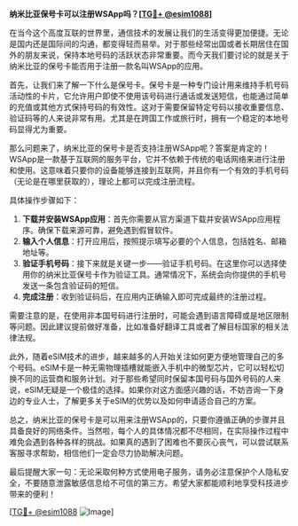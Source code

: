 **纳米比亚保号卡可以注册WSApp吗？[[TG💪+ @esim1088](https://t.me/s/esim1088)]**

在当今这个高度互联的世界里，通信技术的发展让我们的生活变得更加便捷。无论是国内还是国际间的沟通，都变得轻而易举。对于那些经常出国或者长期居住在国外的朋友来说，保持本地号码的活跃状态非常重要。而今天我们要讨论的就是关于纳米比亚的保号卡能否用于注册一款名叫WSApp的应用。

首先，让我们来了解一下什么是保号卡。保号卡是一种专门设计用来维持手机号码活动性的卡片，它允许用户即使不使用该号码进行通话或发送短信，也能通过简单的充值或其他方式保持号码的有效性。这对于需要保留特定号码以接收重要信息、验证码等的人来说非常有用。尤其是在跨国工作或旅行时，拥有一个稳定的本地号码显得尤为重要。

那么问题来了，纳米比亚的保号卡是否支持注册WSApp呢？答案是肯定的！WSApp是一款基于互联网的服务平台，它并不依赖于传统的电话网络来进行注册和使用。这意味着只要你的设备能够连接到互联网，并且你有一个有效的手机号码（无论是在哪里获取的），理论上都可以完成注册流程。

具体操作步骤如下：
1. **下载并安装WSApp应用**：首先你需要从官方渠道下载并安装WSApp应用程序。确保下载来源可靠，避免遇到假冒软件。
2. **输入个人信息**：打开应用后，按照提示填写必要的个人信息，包括姓名、邮箱地址等。
3. **验证手机号码**：接下来就是关键一步——验证手机号码。在这里你可以选择使用你的纳米比亚保号卡作为验证工具。通常情况下，系统会向你提供的手机号发送一条包含验证码的短信。
4. **完成注册**：收到验证码后，在应用内正确输入即可完成最终的注册过程。

需要注意的是，在使用非本国号码进行注册时，可能会遇到语言障碍或是地区限制等问题。因此建议提前做好准备，比如准备好翻译工具或者了解目标国家的相关法律法规。

此外，随着eSIM技术的进步，越来越多的人开始关注如何更方便地管理自己的多个号码。eSIM卡是一种无需物理插槽就能嵌入手机中的微型芯片，它可以轻松切换不同的运营商和服务计划。对于那些希望同时保留本国号码与国外号码的人来说，eSIM无疑是一个极佳的选择。如果你对这方面感兴趣的话，不妨咨询一下身边的专业人士，了解更多关于eSIM的优势以及如何申请适合自己的方案。

总之，纳米比亚的保号卡是可以用来注册WSApp的，只要你遵循正确的步骤并且具备良好的网络条件。当然啦，每个人的具体情况都不尽相同，在实际操作过程中难免会遇到各种各样的挑战。如果真的遇到了困难也不要灰心丧气，可以尝试联系客服寻求帮助，相信他们一定会尽力协助解决问题。

最后提醒大家一句：无论采取何种方式使用电子服务，请务必注意保护个人隐私安全，不要随意泄露敏感信息给不可信的第三方。希望大家都能顺利地享受科技进步带来的便利！

[[TG💪+ @esim1088](https://t.me/s/esim1088) ![Image](https://i.postimg.cc/4NQfJmqS/Snipaste-2025-05-13-00-14-12.png)]